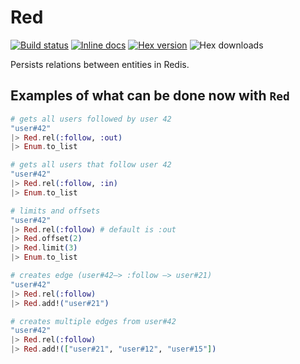 Red
===

[![Build status](https://img.shields.io/travis/rodrigues/red.svg "Build status")](https://travis-ci.org/rodrigues/red)
[![Inline docs](http://inch-ci.org/github/rodrigues/red.svg?branch=master&style=flat)](http://hexdocs.pm/red)
[![Hex version](https://img.shields.io/hexpm/v/red.svg "Hex version")](https://hex.pm/packages/red)
![Hex downloads](https://img.shields.io/hexpm/dt/red.svg "Hex downloads")

Persists relations between entities in Redis.

## Examples of what can be done now with `Red`

```elixir
# gets all users followed by user 42
"user#42"
|> Red.rel(:follow, :out)
|> Enum.to_list

# gets all users that follow user 42
"user#42"
|> Red.rel(:follow, :in)
|> Enum.to_list

# limits and offsets
"user#42"
|> Red.rel(:follow) # default is :out
|> Red.offset(2)
|> Red.limit(3)
|> Enum.to_list

# creates edge (user#42–> :follow –> user#21)
"user#42"
|> Red.rel(:follow)
|> Red.add!("user#21")

# creates multiple edges from user#42
"user#42"
|> Red.rel(:follow)
|> Red.add!(["user#21", "user#12", "user#15"])
```

